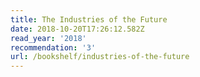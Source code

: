 ```yaml
---
title: The Industries of the Future
date: 2018-10-20T17:26:12.582Z
read_year: '2018'
recommendation: '3'
url: /bookshelf/industries-of-the-future
---
```


